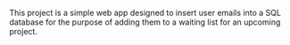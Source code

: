 This project is a simple web app designed to insert user emails into a SQL database for the purpose of adding them to a waiting list for an upcoming project.

